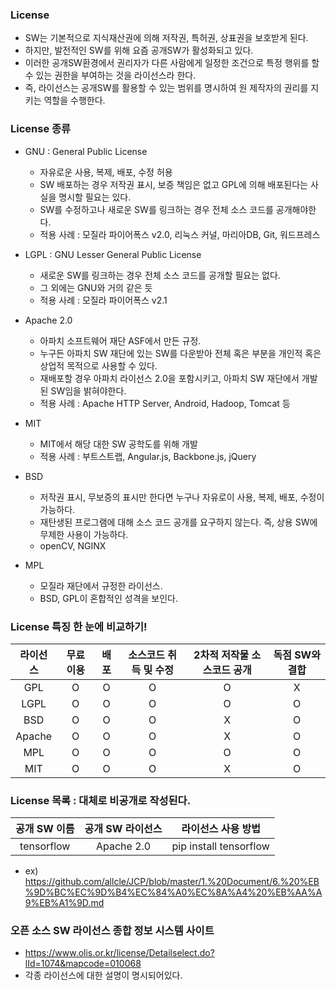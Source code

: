 ### License
* SW는 기본적으로 지식재산권에 의해 저작권, 특허권, 상표권을 보호받게 된다.
* 하지만, 발전적인 SW를 위해 요즘 공개SW가 활성화되고 있다.
* 이러한 공개SW환경에서 권리자가 다른 사람에게 일정한 조건으로 특정 행위를 할 수 있는 권한을 부여하는 것을 라이선스라 한다.
* 즉, 라이선스는 공개SW를 활용할 수 있는 범위를 명시하여 원 제작자의 권리를 지키는 역할을 수행한다.

### License 종류
* GNU : General Public License
  + 자유로운 사용, 복제, 배포, 수정 허용
  + SW 배포하는 경우 저작권 표시, 보증 책임은 없고 GPL에 의해 배포된다는 사실을 명시할 필요는 있다.
  + SW를 수정하고나 새로운 SW를 링크하는 경우 전체 소스 코드를 공개해야한다.
  + 적용 사례 : 모질라 파이어폭스 v2.0, 리눅스 커널, 마리아DB, Git, 워드프레스

* LGPL : GNU Lesser General Public License
  + 새로운 SW를 링크하는 경우 전체 소스 코드를 공개할 필요는 없다.
  + 그 외에는 GNU와 거의 같은 듯
  + 적용 사례 : 모질라 파이어폭스 v2.1

* Apache 2.0
  + 아파치 소프트웨어 재단 ASF에서 만든 규정.
  + 누구든 아파치 SW 재단에 있는 SW를 다운받아 전체 혹은 부분을 개인적 혹은 상업적 목적으로 사용할 수 있다.
  + 재배포할 경우 아파치 라이선스 2.0을 포함시키고, 아파치 SW 재단에서 개발된 SW임을 밝혀야한다.
  + 적용 사례 : Apache HTTP Server, Android, Hadoop, Tomcat 등

* MIT
  + MIT에서 해당 대한 SW 공학도를 위해 개발
  + 적용 사례 : 부트스트랩, Angular.js, Backbone.js, jQuery

* BSD
  + 저작권 표시, 무보증의 표시만 한다면 누구나 자유로이 사용, 복제, 배포, 수정이 가능하다.
  + 재탄생된 프로그램에 대해 소스 코드 공개를 요구하지 않는다. 즉, 상용 SW에 무제한 사용이 가능하다.
  + openCV, NGINX

* MPL
  + 모질라 재단에서 규정한 라이선스.
  + BSD, GPL이 혼합적인 성격을 보인다.

### License 특징 한 눈에 비교하기!
라이선스|무료 이용|배포|소스코드 취득 및 수정|2차적 저작물 소스코드 공개|독점 SW와 결합
|:---:|:---:|:---:|:---:|:---:|:---:|
|GPL|O|O|O|O|X|
|LGPL|O|O|O|O|O|
|BSD|O|O|O|X|O|
|Apache|O|O|O|X|O|
|MPL|O|O|O|O|O|
|MIT|O|O|O|X|O|
 
### License 목록 : 대체로 비공개로 작성된다.
공개 SW 이름|공개 SW 라이선스|라이선스 사용 방법|
|:---:|:---:|:---:|
|tensorflow|Apache 2.0|pip install tensorflow|

* ex) https://github.com/allcle/JCP/blob/master/1.%20Document/6.%20%EB%9D%BC%EC%9D%B4%EC%84%A0%EC%8A%A4%20%EB%AA%A9%EB%A1%9D.md

### 오픈 소스 SW 라이선스 종합 정보 시스템 사이트
* https://www.olis.or.kr/license/Detailselect.do?lId=1074&mapcode=010068
* 각종 라이선스에 대한 설명이 명시되어있다.
